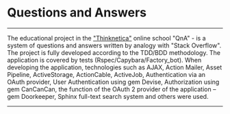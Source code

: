 # Questions and Answers
___
The educational project in the ["Thinknetica"](https://thinknetica.com/?target=_blank) online school "QnA" - is a system of questions and answers written by analogy with "Stack Overflow".
The project is fully developed according to the TDD/BDD methodology. The application is covered by tests (Rspec/Capybara/Factory_bot). When developing the application, technologies such as AJAX, Action Mailer, Asset Pipeline, ActiveStorage, ActionCable, ActiveJob, Authentication via an OAuth provider, User Authentication using gem Devise, Authorization using gem CanCanCan, the function of the OAuth 2 provider of the application – gem Doorkeeper, Sphinx full-text search system and others were used.
___
